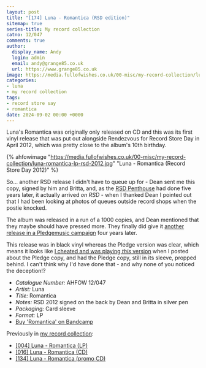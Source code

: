 ```yaml
---
layout: post
title: "[174] Luna - Romantica (RSD edition)"
sitemap: true
series-title: My record collection
catno: 12/047
comments: true
author:
  display_name: Andy
  login: admin
  email: andy@grange85.co.uk
  url: https://www.grange85.co.uk
image: https://media.fullofwishes.co.uk/00-misc/my-record-collection/luna-romantica-lp-rsd-2012.jpg
categories:
- luna
- my record collection
tags:
- record store say
- romantica
date: 2024-09-02 00:00 +0000
---
```

Luna's Romantica was originally only released on CD and this was its first vinyl release that was put out alongside Rendezvous for Record Store Day in April 2012, which was pretty close to the album's 10th birthday.

{% ahfowimage "https://media.fullofwishes.co.uk/00-misc/my-record-collection/luna-romantica-lp-rsd-2012.jpg" "Luna - Romantica (Record Store Day 2012)" %}

So... another RSD release I didn't have to queue up for - Dean sent me this copy, signed by him and Britta, and, as the [RSD Penthouse](/2023/03/20/my-record-collection-018-luna-penthouse-deluxe-2xlp/) had done five years later, it actually arrived _on RSD_ - when I thanked Dean I pointed out that I had been looking at photos of queues outside record shops when the postie knocked.

The album was released in a run of a 1000 copies, and Dean mentioned that they maybe should have pressed more. They finally did give it [another release in a Pledgemusic campaign](/2023/01/30/my-record-collection-004-luna-romantica-lp/) four years later.

This release was in black vinyl whereas the Pledge version was clear, which means it looks like [I cheated and was playing _this_ version](https://media.fullofwishes.co.uk/00-misc/my-record-collection/romantica-lp.jpg) when I posted about the Pledge copy, and had the Pledge copy, still in its sleeve, propped behind. I can't think why I'd have done that - and why none of you noticed the deception!?

 - *Catalogue Number:* AHFOW 12/047
 - *Artist:* Luna
 - *Title:* Romantica
 - *Notes:* RSD 2012 signed on the back by Dean and Britta in silver pen
 - *Packaging:* Card sleeve
 - *Format:* LP
 - [Buy 'Romantica' on Bandcamp](https://luna.bandcamp.com/album/romantica)

Previously in [my record collection](/category/my-record-collection):
 - [[004] Luna - Romantica (LP)](/2023/01/30/my-record-collection-004-luna-romantica-lp/)
 - [[016] Luna - Romantica (CD)](/2023/03/13/my-record-collection-016-luna-romantica-cd/)
 - [[134] Luna - Romantica (promo CD)](/2024/04/22/my-record-collection-129-luna-romantica-promo-cd/)
